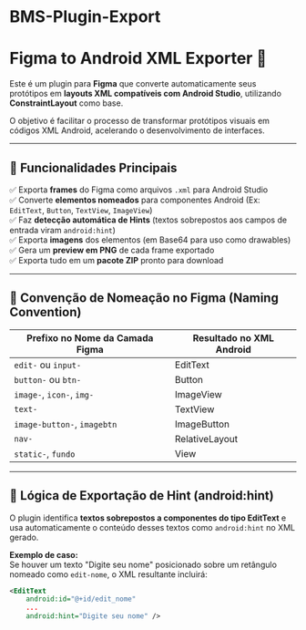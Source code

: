 # BMS-Plugin-Export
# Figma to Android XML Exporter 📲

Este é um plugin para **Figma** que converte automaticamente seus protótipos em **layouts XML compatíveis com Android Studio**, utilizando **ConstraintLayout** como base.

O objetivo é facilitar o processo de transformar protótipos visuais em códigos XML Android, acelerando o desenvolvimento de interfaces.

---

## 🚀 Funcionalidades Principais

✅ Exporta **frames** do Figma como arquivos `.xml` para Android Studio  
✅ Converte **elementos nomeados** para componentes Android (Ex: `EditText`, `Button`, `TextView`, `ImageView`)  
✅ Faz **detecção automática de Hints** (textos sobrepostos aos campos de entrada viram `android:hint`)  
✅ Exporta **imagens** dos elementos (em Base64 para uso como drawables)  
✅ Gera um **preview em PNG** de cada frame exportado  
✅ Exporta tudo em um **pacote ZIP** pronto para download

---

## 🎨 Convenção de Nomeação no Figma (Naming Convention)

| Prefixo no Nome da Camada Figma | Resultado no XML Android |
|---------------------------------|--------------------------|
| `edit-` ou `input-`              | EditText                |
| `button-` ou `btn-`              | Button                  |
| `image-`, `icon-`, `img-`        | ImageView              |
| `text-`                          | TextView               |
| `image-button-`, `imagebtn`      | ImageButton            |
| `nav-`                           | RelativeLayout         |
| `static-`, `fundo`               | View                   |

---

## 🧠 Lógica de Exportação de Hint (android:hint)

O plugin identifica **textos sobrepostos a componentes do tipo EditText** e usa automaticamente o conteúdo desses textos como `android:hint` no XML gerado.

**Exemplo de caso:**  
Se houver um texto "Digite seu nome" posicionado sobre um retângulo nomeado como `edit-nome`, o XML resultante incluirá:

```xml
<EditText
    android:id="@+id/edit_nome"
    ...
    android:hint="Digite seu nome" />
